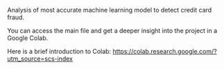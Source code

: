 Analysis of most accurate machine learning model to detect credit card fraud.


You can access the main file and get a deeper insight into the project in a Google Colab.


Here is a brief introduction to Colab: https://colab.research.google.com/?utm_source=scs-index



